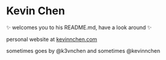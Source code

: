 # Kevin Chen

✨ welcomes you to his README.md, have a look around ✨

personal website at [kevinnchen.com](https://www.kevinnchen.com)

sometimes goes by @k3vnchen and sometimes @kevinnchen
